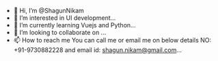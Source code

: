 - 👋 Hi, I’m @ShagunNikam
- 👀 I’m interested in UI development...
- 🌱 I’m currently learning Vuejs and Python...
- 💞️ I’m looking to collaborate on ...
- 📫 How to reach me You can call me or email me on below details NO: +91-9730882228 and email id: shagun.nikam@gmail.com...

<!---
ShagunNikam/ShagunNikam is a ✨ special ✨ repository because its `README.md` (this file) appears on your GitHub profile.
You can click the Preview link to take a look at your changes.
--->
